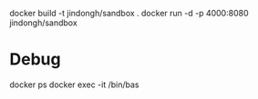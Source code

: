 docker build -t jindongh/sandbox .
docker run -d -p 4000:8080 jindongh/sandbox

# Debug
docker ps
docker exec -it <container id> /bin/bas
